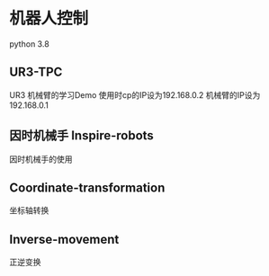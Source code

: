 # 机器人控制

python 3.8

## UR3-TPC

UR3 机械臂的学习Demo
使用时cp的IP设为192.168.0.2
机械臂的IP设为192.168.0.1

## 因时机械手 Inspire-robots

因时机械手的使用

## Coordinate-transformation

坐标轴转换

## Inverse-movement

正逆变换
